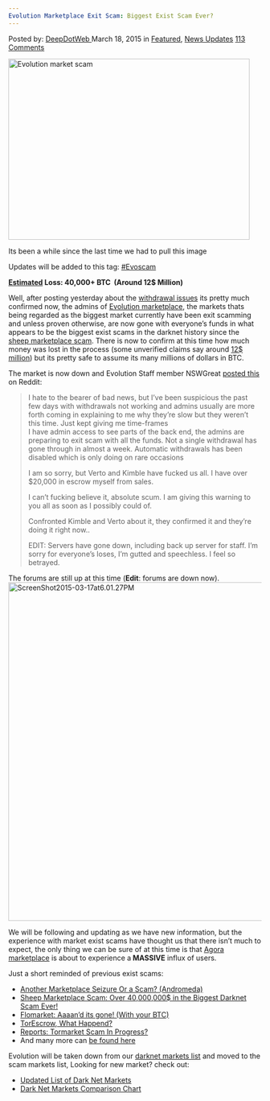 ```yaml
---
Evolution Marketplace Exit Scam: Biggest Exist Scam Ever?
---
```

<article class="post-listing post-9498 post type-post status-publish format-standard has-post-thumbnail hentry category-deepdot-news category-news-updates tag-biggest tag-evolution tag-evoscam tag-exist tag-exit tag-marketplace tag-scam">
<div class="post-inner">
<p class="post-meta">
<span>Posted by: <a href="https://www.deepdotweb.com/author/admin/" title="">DeepDotWeb </a></span>
<span>March 18, 2015</span>
<span>in <a href="https://www.deepdotweb.com/category/deepdot-news/" rel="category tag">Featured</a>, <a href="https://www.deepdotweb.com/category/news-updates/" rel="category tag">News Updates</a></span>
<span><a href="https://www.deepdotweb.com/2015/03/18/evolution-marketplace-exit-scam-biggest-exist-scam-ever/#comments">113 Comments</a></span>
</p>
<div class="clear"></div>
<div class="entry">
<div id="attachment_9499" style="width: 490px" class="wp-caption aligncenter"><a href="/imgs/2015/03/gone11.jpg"><img class="wp-image-9499 size-full" src="https://www.deepdotweb.com/wp-content/uploads/2015/03/gone11.jpg" alt="Evolution market scam" width="480" height="360" srcset="https://www.deepdotweb.com/wp-content/uploads/2015/03/gone11.jpg 480w, https://www.deepdotweb.com/wp-content/uploads/2015/03/gone11-300x225.jpg 300w" sizes="(max-width: 480px) 100vw, 480px" /></a><p class="wp-caption-text">Its been a while since the last time we had to pull this image</p></div>
<p>Updates will be added to this tag: <a href="http://www.deepdotweb.com/tag/evoscam/">#Evoscam</a></p>
<p><strong><span style="text-decoration: underline;">Estimated</span> Loss: 40,000+ BTC  (Around 12$ Million)<br />
</strong></p>
<p>Well, after posting yesterday about the <a href="http://www.deepdotweb.com/marketplace-directory/listing/evolution-marketplace">withdrawal issues</a> its pretty much confirmed now, the admins of <a href="http://www.deepdotweb.com/marketplace-directory/listing/evolution-marketplace">Evolution marketplace</a>, the markets thats being regarded as the biggest market currently have been exit scamming and unless proven otherwise, are now gone with everyone&#8217;s funds in what appears to be the biggest exist scams in the darknet history since the <a title="Sheep Marketplace Scam: Over 40,000,000$ in the Biggest Darknet Scam Ever!" href="http://www.deepdotweb.com/2013/11/30/sheep-marketplace-scammed-over-40000000-in-the-biggets-darknet-scam-ever/">sheep marketplace scam</a>. There is now to confirm at this time how much money was lost in the process (some unverified claims say around <a href="http://www.deepdotweb.com/2015/03/18/evolution-market-scam-12-million-in-btc-lost/">12$ million</a>) but its pretty safe to assume its many millions of dollars in BTC.</p>
<p>The market is now down and Evolution Staff member NSWGreat <a href="http://www.reddit.com/r/DarkNetMarkets/comments/2zeuxo/complaintwarning_evolution_admins_exit_scamming/">posted this</a> on Reddit:</p>
<blockquote><p>I hate to the bearer of bad news, but I&#8217;ve been suspicious the past few days with withdrawals not working and admins usually are more forth coming in explaining to me why they&#8217;re slow but they weren&#8217;t this time. Just kept giving me time-frames<br />
    I have admin access to see parts of the back end, the admins are preparing to exit scam with all the funds. Not a single withdrawal has gone through in almost a week. Automatic withdrawals has been disabled which is only doing on rare occasions</p>
<p>I am so sorry, but Verto and Kimble have fucked us all. I have over $20,000 in escrow myself from sales.</p>
<p>I can&#8217;t fucking believe it, absolute scum. I am giving this warning to you all as soon as I possibly could of.</p>
<p>Confronted Kimble and Verto about it, they confirmed it and they&#8217;re doing it right now..</p>
<p>EDIT: Servers have gone down, including back up server for staff. I&#8217;m sorry for everyone&#8217;s loses, I&#8217;m gutted and speechless. I feel so betrayed.</p></blockquote>
<p>The forums are still up at this time (<strong>Edit</strong>: forums are down now). <a href="/imgs/2015/03/ScreenShot2015-03-17at6.01.27PM.png"><img class="aligncenter size-full wp-image-9503" src="https://www.deepdotweb.com/wp-content/uploads/2015/03/ScreenShot2015-03-17at6.01.27PM.png" alt="ScreenShot2015-03-17at6.01.27PM" width="997" height="673" srcset="https://www.deepdotweb.com/wp-content/uploads/2015/03/ScreenShot2015-03-17at6.01.27PM.png 997w, https://www.deepdotweb.com/wp-content/uploads/2015/03/ScreenShot2015-03-17at6.01.27PM-300x203.png 300w, https://www.deepdotweb.com/wp-content/uploads/2015/03/ScreenShot2015-03-17at6.01.27PM-290x195.png 290w" sizes="(max-width: 997px) 100vw, 997px" /></a></p>
<p>We will be following and updating as we have new information, but the experience with market exist scams have thought us that there isn&#8217;t much to expect, the only thing we can be sure of at this time is that <a href="http://www.deepdotweb.com/marketplace-directory/listing/agora-market">Agora marketplace</a> is about to experience a<strong> MASSIVE</strong> influx of users.</p>
<p>Just a short reminded of previous exist scams:</p>
<ul>
<li class="post-box-title"><a title="Permalink to Another Marketplace Seizure Or a Scam? (Andromeda)" href="http://www.deepdotweb.com/2014/11/18/another-marketplace-seizure-scam-andromeda/" rel="bookmark">Another Marketplace Seizure Or a Scam? (Andromeda)</a></li>
<li class="post-box-title"><a title="Permalink to Sheep Marketplace Scam: Over 40,000,000$ in the Biggest Darknet Scam Ever!" href="http://www.deepdotweb.com/2013/11/30/sheep-marketplace-scammed-over-40000000-in-the-biggets-darknet-scam-ever/" rel="bookmark">Sheep Marketplace Scam: Over 40,000,000$ in the Biggest Darknet Scam Ever!</a></li>
<li class="post-box-title"><a title="Permalink to Flomarket: Aaaan’d its gone! (With your BTC)" href="http://www.deepdotweb.com/2014/01/06/flomarket-aaaand-its-gone-with-your-btc/" rel="bookmark">Flomarket: Aaaan’d its gone! (With your BTC)</a></li>
<li class="post-box-title"><a title="Permalink to TorEscrow, What Happend?" href="http://www.deepdotweb.com/2014/04/22/torescrow-marketplace-happend/" rel="bookmark">TorEscrow, What Happend?</a></li>
<li class="post-box-title"><a title="Permalink to Reports: Tormarket Scam In Progress?" href="http://www.deepdotweb.com/2013/12/23/reports-tormarket-scam-in-progress/" rel="bookmark">Reports: Tormarket Scam In Progress?</a></li>
<li>And many more can <a href="http://www.deepdotweb.com/marketplace-directory/categories/dead-scam">be found here</a></li>
</ul>
<p>Evolution will be taken down from our <a href="http://www.deepdotweb.com/2013/10/28/updated-llist-of-hidden-marketplaces-tor-i2p/">darknet markets list</a> and moved to the scam markets list, Looking for new market? check out:</p>
<ul>
<li><a href="http://www.deepdotweb.com/2013/10/28/updated-llist-of-hidden-marketplaces-tor-i2p/">Updated List of Dark Net Markets</a></li>
<li><a href="http://www.deepdotweb.com/dark-net-market-comparison-chart/">Dark Net Markets Comparison Chart</a></li>
</ul>
<p>&nbsp;</p>
</div>
<span style="display:none"><a href="https://www.deepdotweb.com/tag/biggest/" rel="tag">biggest</a> <a href="https://www.deepdotweb.com/tag/evolution/" rel="tag">evolution</a> <a href="https://www.deepdotweb.com/tag/evoscam/" rel="tag">Evoscam</a> <a href="https://www.deepdotweb.com/tag/exist/" rel="tag">exist</a> <a href="https://www.deepdotweb.com/tag/exit/" rel="tag">exit</a> <a href="https://www.deepdotweb.com/tag/marketplace/" rel="tag">marketplace</a> <a href="https://www.deepdotweb.com/tag/scam/" rel="tag">scam</a></span> <span style="display:none" class="updated">2015-03-18</span>
<div style="display:none" class="vcard author" itemprop="author" itemscope itemtype="http://schema.org/Person"><strong class="fn" itemprop="name">